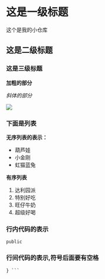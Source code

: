 # 这是一级标题

这个是我的小仓库

## 这是二级标题

### 这是三级标题

**加粗的部分**

*斜体的部分*

![](https://image.baidu.com/search/detail?ct=503316480&z=0&ipn=d&word=%E5%8F%A4%E9%A3%8E%E5%9B%BE%E7%89%87%E5%94%AF%E7%BE%8E&step_word=&hs=2&pn=32&spn=0&di=19910&pi=0&rn=1&tn=baiduimagedetail&is=0%2C0&istype=0&ie=utf-8&oe=utf-8&in=&cl=2&lm=-1&st=undefined&cs=3197867956%2C3005609749&os=1119019124%2C2559656140&simid=3345721252%2C277874556&adpicid=0&lpn=0&ln=994&fr=&fmq=1599817934871_R&fm=&ic=undefined&s=undefined&hd=undefined&latest=undefined&copyright=undefined&se=&sme=&tab=0&width=undefined&height=undefined&face=undefined&ist=&jit=&cg=&bdtype=0&oriquery=&objurl=http%3A%2F%2Fb-ssl.duitang.com%2Fuploads%2Fitem%2F201801%2F08%2F20180108200457_XSAVJ.thumb.700_0.jpeg&fromurl=ippr_z2C%24qAzdH3FAzdH3Fooo_z%26e3Bu6jjr_z%26e3BvgAzdH3Fzi7wg2xt7_mAzdH3FNjof_900b0a0_z%26e3Bip4s&gsm=21&rpstart=0&rpnum=0&islist=&querylist=&force=undefined)

### 下面是列表

**无序列表的表示：**

* 葫芦娃
* 小金刚
* 虹猫蓝兔

**有序列表**

1. 达利园派
1. 特别好吃
1. 旺仔牛奶
1. 超级好喝

### 行内代码的表示

`public`

### 行间代码的表示,符号后面要有空格

``` public void main(){
} ```

